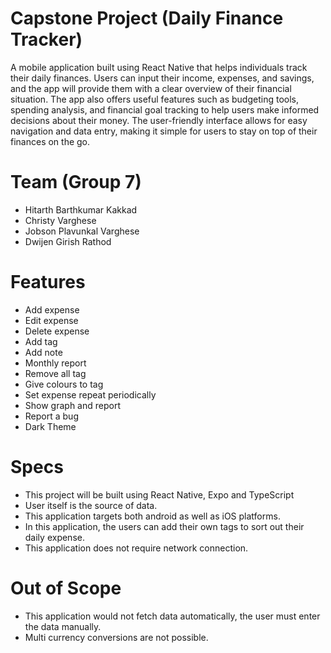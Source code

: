 
# Capstone Project (Daily Finance Tracker)
A mobile application built using React Native that helps individuals track their daily finances. Users can input their income, expenses, and savings, and the app will provide them with a clear overview of their financial situation. The app also offers useful features such as budgeting tools, spending analysis, and financial goal tracking to help users make informed decisions about their money. The user-friendly interface allows for easy navigation and data entry, making it simple for users to stay on top of their finances on the go.

# Team (Group 7)
- Hitarth Barthkumar Kakkad
- Christy Varghese
- Jobson Plavunkal Varghese
- Dwijen Girish Rathod

# Features
- Add expense
- Edit expense
- Delete expense
- Add tag
- Add note
- Monthly report
- Remove all tag
- Give colours to tag
- Set expense repeat periodically
- Show graph and report
- Report a bug
- Dark Theme

# Specs
- This project will be built using React Native, Expo and TypeScript
- User itself is the source of data.
- This application targets both android as well as iOS platforms.
- In this application, the users can add their own tags to sort out their daily expense.
- This application does not require network connection.

# Out of Scope

- This application would not fetch data automatically, the user must enter the data manually.
- Multi currency conversions are not possible.
